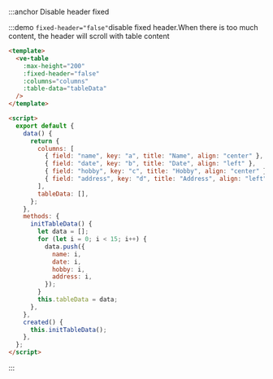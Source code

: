 :::anchor Disable header fixed

:::demo `fixed-header="false"`disable fixed header.When there is too much content, the header will scroll with table content

```html
<template>
  <ve-table
    :max-height="200"
    :fixed-header="false"
    :columns="columns"
    :table-data="tableData"
  />
</template>

<script>
  export default {
    data() {
      return {
        columns: [
          { field: "name", key: "a", title: "Name", align: "center" },
          { field: "date", key: "b", title: "Date", align: "left" },
          { field: "hobby", key: "c", title: "Hobby", align: "center" },
          { field: "address", key: "d", title: "Address", align: "left" },
        ],
        tableData: [],
      };
    },
    methods: {
      initTableData() {
        let data = [];
        for (let i = 0; i < 15; i++) {
          data.push({
            name: i,
            date: i,
            hobby: i,
            address: i,
          });
        }
        this.tableData = data;
      },
    },
    created() {
      this.initTableData();
    },
  };
</script>
```

:::
